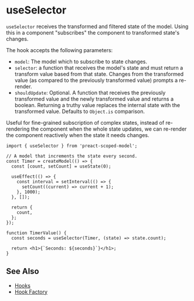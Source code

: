 # useSelector

`useSelector` receives the transformed and filtered state of the model. Using this in a component "subscribes" the component to transformed state's changes.

The hook accepts the following parameters:
- `model`: The model which to subscribe to state changes.
- `selector`: a function that receives the model's state and must return a transform value based from that state. Changes from the transformed value (as compared to the previously transformed value) prompts a re-render.
- `shouldUpdate`: Optional. A function that receives the previously transformed value and the newly transformed value and returns a boolean. Returning a truthy value replaces the internal state with the transformed value. Defaults to `Object.is` comparison.

Useful for fine-grained subscription of complex states, instead of re-rendering the component when the whole state updates, we can re-render the component reactively when the state it needs changes.

```tsx
import { useSelector } from 'preact-scoped-model';

// A model that increments the state every second.
const Timer = createModel(() => {
  const [count, setCount] = useState(0);

  useEffect(() => {
    const interval = setInterval(() => {
      setCount((current) => current + 1);
    }, 1000);
  }, []);

  return {
    count,
  };
});

function TimerValue() {
  const seconds = useSelector(Timer, (state) => state.count);

  return <h1>{`Seconds: ${seconds}`}</h1>;
}
```

## See Also
- [Hooks](/packages/preact-scoped-model/hooks/README.md)
- [Hook Factory](/packages/preact-scoped-model/docs/hook-factory.md)
